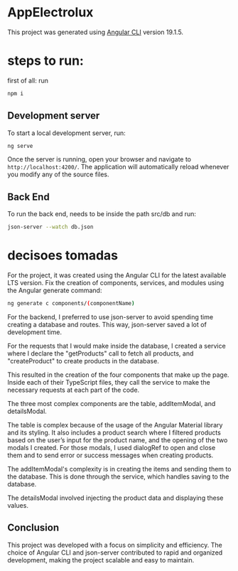 # AppElectrolux

This project was generated using [Angular CLI](https://github.com/angular/angular-cli) version 19.1.5.

# steps to run:

first of all:
run
```bash
npm i
```

## Development server

To start a local development server, run:

```bash
ng serve
```

Once the server is running, open your browser and navigate to `http://localhost:4200/`. The application will automatically reload whenever you modify any of the source files.

## Back End 

To run the back end, needs to be inside the path src/db and run:

```bash
json-server --watch db.json
```

# decisoes tomadas

For the project, it was created using the Angular CLI for the latest available LTS version.
Fix the creation of components, services, and modules using the Angular generate command:

```bash
ng generate c components/(componentName)
```

For the backend, I preferred to use json-server to avoid spending time creating a database and routes. This way, json-server saved a lot of development time.

For the requests that I would make inside the database, I created a service where I declare the "getProducts" call to fetch all products, and "createProduct" to create products in the database.

This resulted in the creation of the four components that make up the page. Inside each of their TypeScript files, they call the service to make the necessary requests at each part of the code.

The three most complex components are the table, addItemModal, and detailsModal.

The table is complex because of the usage of the Angular Material library and its styling. It also includes a product search where I filtered products based on the user’s input for the product name, and the opening of the two modals I created. For those modals, I used dialogRef to open and close them and to send error or success messages when creating products.

The addItemModal's complexity is in creating the items and sending them to the database. This is done through the service, which handles saving to the database.

The detailsModal involved injecting the product data and displaying these values.


## Conclusion

This project was developed with a focus on simplicity and efficiency. The choice of Angular CLI and json-server contributed to rapid and organized development, making the project scalable and easy to maintain.













